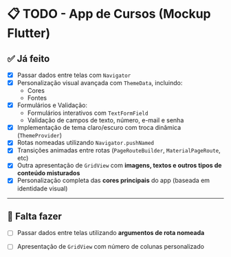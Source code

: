 # 📋 TODO - App de Cursos (Mockup Flutter)

## ✅ Já feito

- [x] Passar dados entre telas com `Navigator`
- [x] Personalização visual avançada com `ThemeData`, incluindo:
  - Cores
  - Fontes
- [x] Formulários e Validação:
  - Formulários interativos com `TextFormField`
  - Validação de campos de texto, número, e-mail e senha
- [x] Implementação de tema claro/escuro com troca dinâmica (`ThemeProvider`)
- [X] Rotas nomeadas utilizando `Navigator.pushNamed`
- [X] Transições animadas entre rotas (`PageRouteBuilder`, `MaterialPageRoute`, etc)
- [X] Outra apresentação de `GridView` com **imagens, textos e outros tipos de conteúdo misturados**
- [X] Personalização completa das **cores principais** do app (baseada em identidade visual)
---

## 🔧 Falta fazer


- [ ] Passar dados entre telas utilizando **argumentos de rota nomeada**
- [ ] Apresentação de `GridView` com número de colunas personalizado

